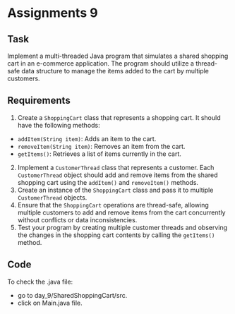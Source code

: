 # Assignments 9

## Task
Implement a multi-threaded Java program that simulates a shared shopping cart in an e-commerce application. The program should utilize a thread-safe data structure to manage the items added to the cart by multiple customers.

## Requirements
1. Create a `ShoppingCart` class that represents a shopping cart. It should have the following methods:
- `addItem(String item)`: Adds an item to the cart.
- `removeItem(String item)`: Removes an item from the cart.
- `getItems()`: Retrieves a list of items currently in the cart.

2. Implement a `CustomerThread` class that represents a customer. Each `CustomerThread` object should add and remove items from the shared shopping cart using the `addItem()` and `removeItem()` methods.
3. Create an instance of the `ShoppingCart` class and pass it to multiple `CustomerThread` objects.
4. Ensure that the `ShoppingCart` operations are thread-safe, allowing multiple customers to add and remove items from the cart concurrently without conflicts or data inconsistencies.
5. Test your program by creating multiple customer threads and observing the changes in the shopping cart contents by calling the `getItems()` method.

## Code
To check the .java file:
* go to day_9/SharedShoppingCart/src.
* click on Main.java file.
